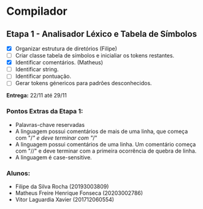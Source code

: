 # Compilador

## Etapa 1 - Analisador Léxico e Tabela de Símbolos

- [x] Organizar estrutura de diretórios (Filipe)
- [ ] Criar classe tabela de símbolos e inicialiar os tokens restantes.
- [x] Identificar comentários. (Matheus)
- [ ] Identificar string.
- [ ] Identificar pontuação.
- [ ] Gerar tokens génericos para padrões desconhecidos.

**Entrega:** 22/11 até 29/11

### Pontos Extras da Etapa 1:

- Palavras-chave reservadas
- A linguagem possui comentários de mais de uma linha, que começa com "/_" e deve terminar com "_/"
- A linguagem possui comentários de uma linha. Um comentário começa com "//" e deve terminar com a primeira ocorrência de quebra de linha.
- A linguagem é case-sensitive.

### Alunos:

- Filipe da Silva Rocha (20193003809)
- Matheus Freire Henrique Fonseca (20203002786)
- Vitor Laguardia Xavier (201712060554)

